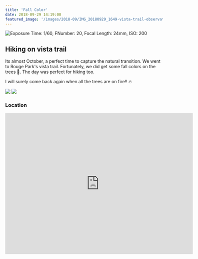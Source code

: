 ```yaml
---
title: 'Fall Color'
date: 2018-09-29 14:19:00
featured_image: '/images/2018-09/IMG_20180929_1649-vista-trail-observatory-fall-color-begins-1500x1000.jpeg'
---
```


![Exposure Time: 1/60, FNumber: 20, Focal Length: 24mm, ISO: 200](/images/2018-09/IMG_20180929_1649-vista-trail-observatory-fall-color-begins-1500x1000.jpeg)

## Hiking on vista trail
Its almost October, a perfect time to capture the natural transition. We went to Rouge Park's vista trail.
Fortunately, we did get some fall colors on the trees 🌳. The day was perfect for hiking too.

I will surely come back again when all the trees are on fire!! 🔥


<div class="gallery" data-columns="2">
	<img src="/images/2018-09/IMG_20180929_1631-fall-color-cliff-view-1500x1000.jpg">
	<img src="/images/2018-09/IMG_20180929_1628-hossain-portrait-fall-colors-1500x1000.jpg">
</div>


### Location
<div class="image-wrap">
<iframe width="600" height="450" frameborder="0" style="border:0" src="https://www.google.com/maps/embed/v1/place?q=place_id:ChIJw5psII7Z1IkRMjA8Vq_ACS0&key=AIzaSyDulWxMuu7o_7ijEnTY5gxmBtpEgXtlop4" allowfullscreen></iframe>
</div>